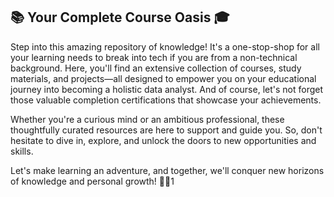 ## 📚 Your Complete Course Oasis 🎓

Step into this amazing repository of knowledge! It's a one-stop-shop for all your learning needs to break into tech if you are from a non-technical background. 
Here, you'll find an extensive collection of courses, study materials, and projects—all designed to empower you on your educational journey into becoming a holistic data analyst.
And of course, let's not forget those valuable completion certifications that showcase your achievements.

Whether you're a curious mind or an ambitious professional, these thoughtfully curated resources are here to support and guide you. 
So, don't hesitate to dive in, explore, and unlock the doors to new opportunities and skills.

Let's make learning an adventure, and together, we'll conquer new horizons of knowledge and personal growth! 🌟🚀1
